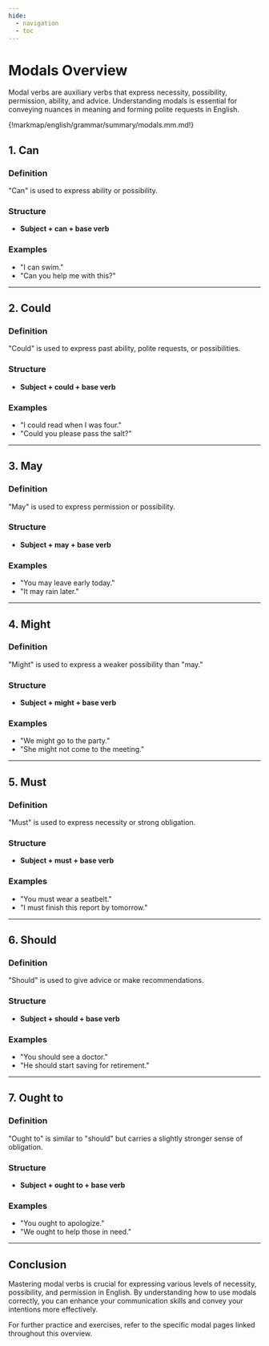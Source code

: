 ```yaml
---
hide:
  - navigation
  - toc
---
```


# Modals Overview

Modal verbs are auxiliary verbs that express necessity, possibility, permission, ability, and advice. Understanding modals is essential for conveying nuances in meaning and forming polite requests in English.

{!markmap/english/grammar/summary/modals.mm.md!}

## 1. Can

### Definition

"Can" is used to express ability or possibility.

### Structure

- **Subject + can + base verb**

### Examples

- "I can swim."
- "Can you help me with this?"

---

## 2. Could

### Definition

"Could" is used to express past ability, polite requests, or possibilities.

### Structure

- **Subject + could + base verb**

### Examples

- "I could read when I was four."
- "Could you please pass the salt?"

---

## 3. May

### Definition

"May" is used to express permission or possibility.

### Structure

- **Subject + may + base verb**

### Examples

- "You may leave early today."
- "It may rain later."

---

## 4. Might

### Definition

"Might" is used to express a weaker possibility than "may."

### Structure

- **Subject + might + base verb**

### Examples

- "We might go to the party."
- "She might not come to the meeting."

---

## 5. Must

### Definition

"Must" is used to express necessity or strong obligation.

### Structure

- **Subject + must + base verb**

### Examples

- "You must wear a seatbelt."
- "I must finish this report by tomorrow."

---

## 6. Should

### Definition

"Should" is used to give advice or make recommendations.

### Structure

- **Subject + should + base verb**

### Examples

- "You should see a doctor."
- "He should start saving for retirement."

---

## 7. Ought to

### Definition

"Ought to" is similar to "should" but carries a slightly stronger sense of obligation.

### Structure

- **Subject + ought to + base verb**

### Examples

- "You ought to apologize."
- "We ought to help those in need."

---

## Conclusion

Mastering modal verbs is crucial for expressing various levels of necessity, possibility, and permission in English. By understanding how to use modals correctly, you can enhance your communication skills and convey your intentions more effectively.

For further practice and exercises, refer to the specific modal pages linked throughout this overview.
